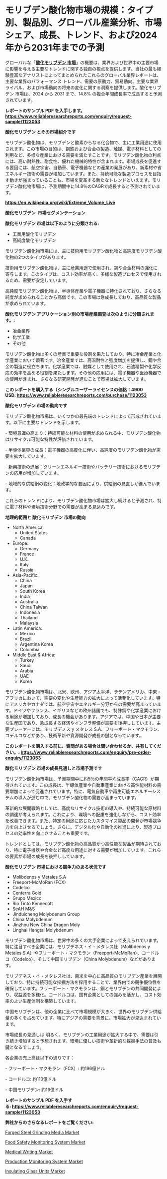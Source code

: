 <p><h1>モリブデン酸化物市場の規模：タイプ別、製品別、グローバル産業分析、市場シェア、成長、トレンド、および2024年から2031年までの予測</h1></p><p>グローバルな「<a href="https://www.reliableresearchreports.com/molybdenum-oxide-r1123053?utm_campaign=107&utm_medium=6&utm_source=Github&utm_content=ia&utm_term=24112024&utm_id=molybdenum-oxide"><strong>酸化モリブデン 市場</strong></a>」の概要は、業界および世界中の主要市場に影響を与える主要なトレンドに関する独自の視点を提供します。当社の最も経験豊富なアナリストによってまとめられたこれらのグローバル業界レポートは、主要な業界のパフォーマンス トレンド、需要の原動力、貿易動向、主要な業界ライバル、および市場動向の将来の変化に関する洞察を提供します。酸化モリブデン 市場は、2024 から 2031 まで、14.8% の複合年間成長率で成長すると予測されています。</p>
<p><strong>レポートのサンプル PDF を入手します。</strong><strong><a href="https://www.reliableresearchreports.com/enquiry/request-sample/1123053?utm_campaign=107&utm_medium=6&utm_source=Github&utm_content=ia&utm_term=24112024&utm_id=molybdenum-oxide">https://www.reliableresearchreports.com/enquiry/request-sample/1123053</a></strong></p>
<p><strong>酸化モリブデン とその市場紹介です</strong></p>
<p><p>モリブデン酸化物は、モリブデンと酸素からなる化合物で、主に工業用途に使用されます。この市場の目的は、鋼鉄および合金の製造、触媒、電子材料としての利用など、多様な産業における需要を満たすことです。モリブデン酸化物の利点には、高い耐熱性、耐食性、優れた機械的特性が含まれます。市場成長を促進する要因には、航空宇宙、自動車、電子機器などの産業の発展があり、新素材や省エネルギー技術の需要が増加しています。また、持続可能な製造プロセスを目指す動きが強まっていることも、市場を変革する新たなトレンドといえます。モリブデン酸化物市場は、予測期間中に14.8％のCAGRで成長すると予測されています。</p></p>
<p><strong><a href="https://en.wikipedia.org/wiki/Extreme_Volume_Live?utm_campaign=107&utm_medium=6&utm_source=Github&utm_content=ia&utm_term=24112024&utm_id=molybdenum-oxide">https://en.wikipedia.org/wiki/Extreme_Volume_Live</a></strong></p>
<p><strong>酸化モリブデン&nbsp;</strong><strong>&nbsp;市場セグメンテーション</strong></p>
<p><strong>酸化モリブデン 市場は以下のように分類される:</strong>&nbsp;</p>
<p><ul><li>工業用酸化モリブデン</li><li>高純度酸化モリブデン</li></ul></p>
<p><p>モリブデン酸化物市場には、主に技術用モリブデン酸化物と高純度モリブデン酸化物の2つのタイプがあります。</p><p>技術用モリブデン酸化物は、主に産業用途で使用され、鋼や合金材料の強化に寄与します。このタイプは、コスト効率が高く、多様な製造プロセスで使用されるため、需要が安定しています。</p><p>高純度モリブデン酸化物は、半導体産業や電子機器に特化されており、さらなる純度が求められることから高価です。この市場は急成長しており、高品質な製品が求められています。</p></p>
<p><strong> 酸化モリブデン アプリケーション別の市場産業調査は次のように分類されます。:</strong></p>
<p><ul><li>冶金業界</li><li>化学工業</li><li>その他</li></ul></p>
<p><p>モリブデン酸化物は多くの産業で重要な役割を果たしており、特に冶金産業と化学産業において顕著です。冶金産業では、高温耐性と強度増加を提供し、鋼や合金の製造に役立ちます。化学産業では、触媒として使用され、石油精製や化学反応の効率を高める役割を果たします。その他の応用には、電子機器や医療機器での使用が含まれ、さらなる研究開発が進むことで市場は拡大しています。</p></p>
<p><strong>このレポートを購入する（シングルユーザーライセンスの価格：4900 USD:</strong><strong>&nbsp;<a href="https://www.reliableresearchreports.com/purchase/1123053?utm_campaign=107&utm_medium=6&utm_source=Github&utm_content=ia&utm_term=24112024&utm_id=molybdenum-oxide">https://www.reliableresearchreports.com/purchase/1123053</a></strong></p>
<p><strong>酸化モリブデン 市場の動向です</strong></p>
<p><p>モリブデン酸化物市場は、いくつかの最先端のトレンドによって形成されています。以下に主要なトレンドを示します。</p><p>- 環境意識の高まり：持続可能な材料の使用が求められる中、モリブデン酸化物はリサイクル可能な特性が評価されています。</p><p>- 半導体業界の成長：電子機器の高度化に伴い、高純度のモリブデン酸化物が需要を拡大しています。</p><p>- 新興技術の進展：クリーンエネルギー技術やバッテリー技術におけるモリブデンの応用が増加しています。</p><p>- 地域的な供給網の変化：地政学的な要因により、供給網の見直しが進んでいます。</p><p>これらのトレンドにより、モリブデン酸化物市場は拡大し続けると予測され、特に電子材料や環境技術分野での需要が高まる見込みです。</p></p>
<p><strong>地理的範囲と 酸化モリブデン 市場の動向</strong></p>
<p><ul>
    <li>
        North America:
        <ul>
            <li>United States</li>
            <li>Canada</li>
        </ul>
    </li>
    <li>
        Europe:
        <ul>
            <li>Germany</li>
            <li>France</li>
            <li>U.K.</li>
            <li>Italy</li>
            <li>Russia</li>
        </ul>
    </li>
    <li>
        Asia-Pacific:
        <ul>
            <li>China</li>
            <li>Japan</li>
            <li>South Korea</li>
            <li>India</li>
            <li>Australia</li>
            <li>China Taiwan</li>
            <li>Indonesia</li>
            <li>Thailand</li>
            <li>Malaysia</li>
        </ul>
    </li>
    <li>
        Latin America:
        <ul>
            <li>Mexico</li>
            <li>Brazil</li>
            <li>Argentina Korea</li>
            <li>Colombia</li>
        </ul>
    </li>
    <li>
        Middle East & Africa:
        <ul>
            <li>Turkey</li>
            <li>Saudi</li>
            <li>Arabia</li>
            <li>UAE</li>
            <li>Korea</li>
        </ul>
    </li>
    </ul></p>
<p><p>モリブデン酸化物市場は、北米、欧州、アジア太平洋、ラテンアメリカ、中東・アフリカにおいて、需要の変化や生産能力の拡大によって活発化しています。特にアメリカやカナダでは、航空宇宙やエネルギー分野からの需要が高まっています。ドイツやフランス、イギリスなどの欧州諸国でも、特殊鋼や化学産業における用途が増加しており、成長の機会があります。アジアでは、中国や日本が主要な生産国であり、急成長する経済やインフラ整備が需要を後押ししています。主要プレーヤーには、モリブデノス y メタレス S.A、フリーポート・マクモラン、コデルコなどがあり、技術革新や資源開発が成長の鍵となっています。</p></p>
<p><strong>このレポートを購入する前に、質問がある場合は問い合わせるか、共有してください。:&nbsp;<a href="https://www.reliableresearchreports.com/enquiry/pre-order-enquiry/1123053?utm_campaign=107&utm_medium=6&utm_source=Github&utm_content=ia&utm_term=24112024&utm_id=molybdenum-oxide">https://www.reliableresearchreports.com/enquiry/pre-order-enquiry/1123053</a></strong></p>
<p><strong>酸化モリブデン 市場の成長見通しと市場予測です</strong></p>
<p><p>モリブデン酸化物市場は、予測期間中に約5％の年間平均成長率（CAGR）が期待されています。この成長は、半導体産業や自動車産業における高性能材料の需要増加によって促進されています。特に、電気自動車や再生可能エネルギーシステムの導入が進む中で、モリブデン酸化物の需要が高まっています。</p><p>革新的な展開戦略としては、高度なリサイクル技術の導入や、持続可能な原材料の調達が考えられます。これにより、環境への配慮を強化しながら、コスト効率を改善できます。また、特定の用途に応じたカスタマイズ製品の開発が市場競争力を向上させるでしょう。さらに、デジタル化や自動化の推進により、製造プロセスの効率性を向上させることも重要です。</p><p>トレンドとしては、モリブデン酸化物の高品質かつ高性能な製品が期待されており、特に電子機器や合金など高度な用途に対する需要が増加しています。これらの要素が市場の成長を後押ししています。</p></p>
<p><strong>酸化モリブデン 市場における競争力のある状況です</strong></p>
<p><ul><li>Molibdenos y Metales S.A</li><li>Freeport-McMoRan (FCX)</li><li>Codelco</li><li>Centerra Gold</li><li>Grupo Mexico</li><li>Rio Tinto Kennecott</li><li>SeAH M&S</li><li>Jinduicheng Molybdenum Group</li><li>China Molybdenum</li><li>Jinzhou New China Dragon Moly</li><li>Linghai Hengtai Molybdenum</li></ul></p>
<p><p>モリブデン酸化物市場は、世界中の多くの大手企業によって支えられています。特に注目すべき企業には、モリブデネス・イ・メタレス社（Molibdenos y Metales S.A）やフリーポート・マクモラン（Freeport-McMoRan）、コードルコ（Codelco）、そして中国モリブデン（China Molybdenum）などがあります。</p><p>モリブデネス・イ・メタレス社は、南米を中心に高品質のモリブデン産業を展開しており、特に持続可能な採掘方法を採用することで、業界内での競争優位性を確保しています。フリーポート・マクモランは、銅とモリブデンの共同開発により、収益源を多様化。コードルコは、国有企業としての強みを活かし、コスト効率のよい生産体制を構築しています。</p><p>中国モリブデンは、他の企業に比べて市場規模が大きく、世界のモリブデン供給量の多くを占めています。特にアジアの需要を背景に、市場拡大が見込まれています。</p><p>市場成長の見通しは 明るく、モリブデンの工業用途が拡大する中で、需要は引き続き増加すると予想されます。環境に優しい技術や革新的な採掘手法の普及も鍵となるでしょう。</p><p>各企業の売上高は以下の通りです：</p><p>- フリーポート・マクモラン（FCX）: 約196億ドル</p><p>- コードルコ: 約110億ドル</p><p>- 中国モリブデン: 約16億ドル</p></p>
<p><strong>レポートのサンプル PDF を入手する:&nbsp;<a href="https://www.reliableresearchreports.com/enquiry/request-sample/1123053?utm_campaign=107&utm_medium=6&utm_source=Github&utm_content=ia&utm_term=24112024&utm_id=molybdenum-oxide">https://www.reliableresearchreports.com/enquiry/request-sample/1123053</a></strong></p>
<p></p>
<p><strong>弊社からのさらなるレポートをご覧ください:</strong></p>
<p><p><a href="https://github.com/arionmp/Market-Research-Report-List-5/blob/main/forged-steel-grinding-media-market.md?utm_campaign=107&utm_medium=6&utm_source=Github&utm_content=ia&utm_term=24112024&utm_id=molybdenum-oxide">Forged Steel Grinding Media Market</a></p><p><a href="https://issuu.com/reportprime-2/docs/food-safety-monitoring-system-marke_d3e312dbeb3e3f?utm_campaign=107&utm_medium=6&utm_source=Github&utm_content=ia&utm_term=24112024&utm_id=molybdenum-oxide">Food Safety Monitoring System Market</a></p><p><a href="https://www.linkedin.com/pulse/growth-forecast-medical-writing-market-projected-9-cagr-from-jjjsc?utm_campaign=107&utm_medium=6&utm_source=Github&utm_content=ia&utm_term=24112024&utm_id=molybdenum-oxide">Medical Writing Market</a></p><p><a href="https://issuu.com/reportprime-2/docs/production-monitoring-system-market_714e8891d39453?utm_campaign=107&utm_medium=6&utm_source=Github&utm_content=ia&utm_term=24112024&utm_id=molybdenum-oxide">Production Monitoring System Market</a></p><p><a href="https://github.com/petbigbeepjn/Market-Research-Report-List-1/blob/main/insulating-glass-units-market.md?utm_campaign=107&utm_medium=6&utm_source=Github&utm_content=ia&utm_term=24112024&utm_id=molybdenum-oxide">Insulating Glass Units Market</a></p></p>